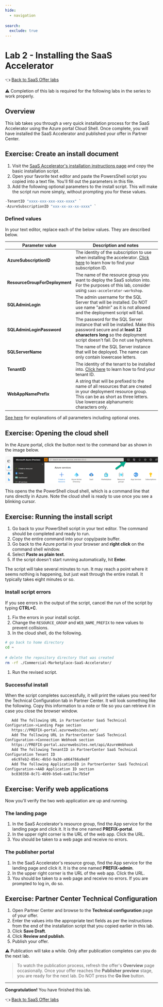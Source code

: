 ```yaml
---
hide:
  - navigation

search:
  exclude: true
---
```


# Lab 2 - Installing the SaaS Accelerator

👈 [Back to SaaS Offer labs](../../index.md#labs)

⚠️ Completion of this lab is required for the following labs in the series to work properly.

## Overview

This lab takes you through a very quick installation process for the SaaS Accelerator using the Azure portal Cloud Shell. Once complete, you will have installed the SaaS Accelerator and published your offer in Partner Center.

## Exercise: Create an install document

1. Visit the [SaaS Accelerator's installation instructions page](https://github.com/Azure/Commercial-Marketplace-SaaS-Accelerator/blob/main/docs/Installation-Instructions.md#) and copy the basic installation script.
2. Open your favorite text editor and paste the PowersShell script you copied into a text file. You'll fill out the parameters in this file.
3. Add the following optional parameters to the install script. This will make the script run more simply, without prompting you for these values.

```powershell
-TenantID "xxxx-xxx-xxx-xxx-xxxx" `
-AzureSubscriptionID "xxx-xx-xx-xx-xxxx" `
```

### Defined values

In your text editor, replace each of the below values. They are described below.

| Parameter value | Description and notes |
|---|---|
| **AzureSubscriptionID** | The identity of the subscription to use when installing the accelerator. [Click here](https://docs.microsoft.com/en-us/azure/azure-portal/get-subscription-tenant-id#find-your-azure-subscription) to learn how to find your subscription ID. |
| **ResourceGroupForDeployment** | The name of the resource group you want to deploy the SaaS solution into. For the purposes of this lab, consider using `saas-accelerator-workshop`. |
| **SQLAdminLogin** | The admin username for the SQL Server that will be installed. Do NOT use name "admin" as it is not allowed and the deployment script will fail. |
| **SQLAdminLoginPassword** | The password for the SQL Server instance that will be installed. Make this password secure and at **least 12 characters long** so the deployment script doesn't fail. Do not use hyphens. |
| **SQLServerName** | The name of the SQL Server instance that will be deployed. The name can only contain lowercase letters. |
| **TenantID** | The identity of the tenant to be installed into. [Click here](https://docs.microsoft.com/en-us/azure/active-directory/fundamentals/active-directory-how-to-find-tenant#find-tenant-id-through-the-azure-portal) to learn how to find your tenant ID. |
| **WebAppNamePrefix** | A string that will be prefixed to the name of all resources that are created in your deployment resource group. This can be as short as three letters. Use lowercase alphanumeric characters only. |

[See here](https://github.com/Azure/Commercial-Marketplace-SaaS-Accelerator/blob/main/docs/Installation-Instructions.md#parameters) for explanations of all parameters including optional ones.

## Exercise: Opening the cloud shell

In the Azure portal, click the button next to the command bar as shown in the image below.

![Command shell](../images/01.png)

This opens the the PowerShell cloud shell, which is a command line that runs directly in Azure. Note the cloud shell is ready to use once you see a blinking cursor.

## Exercise: Running the install script

1. Go back to your PowerShell script in your text editor. The command should be completed and ready to run.
1. Copy the entire command into your copy/paste buffer.
1. Go back to the Azure portal in your browser and **right click** on the command shell window.
1. Select **Paste as plain text**.
1. If the script doesn't start running automatically, hit **Enter**.

The script will take several minutes to run. It may reach a point where it seems nothing is happening, but just wait through the entire install. It typically takes eight minutes or so.

### Install script errors

If you see errors in the output of the script, cancel the run of the script by typing **CTRL+C**.

1. Fix the errors in your install script. 
1. Change the `RESOURCE_GROUP` and `WEB_NAME_PREFIX` to new values to prevent collisions.
1. In the cloud shell, do the following.

```bash
# go back to home directory
cd ~

# delete the repository directory that was created
rm -rf ./Commercial-Marketplace-SaaS-Accelerator/
```

1. Run the revised script.

### Successful install

When the script completes successfully, it will print the values you need for the Technical Configuration tab in Partner Center. It will look something like the following. Copy this information to a note or file so you can retrieve it in case you close the browser window.

```text
   Add The following URL in PartnerCenter SaaS Technical Configuration->Landing Page section
   https://PREFIX-portal.azurewebsites.net/
   Add The following URL in PartnerCenter SaaS Technical Configuration->Connection Webhook section
   https://PREFIX-portal.azurewebsites.net/api/AzureWebhook
   Add The following TenantID in PartnerCenter SaaS Technical Configuration Tenant ID
   e6c97eb2-054c-4b5d-9a30-a064766a9e8f
   Add The following ApplicationID in PartnerCenter SaaS Technical Configuration->AAD Application ID section
   bc830358-8c71-4699-b5e6-ea617ac7b5ef
```

## Exercise: Verify web applications

Now you'll verify the two web application are up and running.

### The landing page

1. In the SaaS Accelerator's resource group, find the App service for the landing page and click it. It is the one named **PREFIX-portal**.
1. In the upper right corner is the URL of the web app. Click the URL.
1. You should be taken to a web page and receive no errors.

### The publisher portal

1. In the SaaS Accelerator's resource group, find the App service for the landing page and click it. It is the one named **PREFIX-admin**.
1. In the upper right corner is the URL of the web app. Click the URL.
1. You should be taken to a web page and receive no errors. If you are prompted to log in, do so.

## Exercise: Partner Center Technical Configuration

1. Open Partner Center and browse to the **Technical configuration** page of your offer.
1. Enter the values into the appropriate text fields as per the instructions from the end of the installation script that you copied earlier in this lab.
1. Click **Save Draft**.
1. Click **Review and publish**.
1. Publish your offer.

⚠️ Publication will take a while. Only after publication completes can you do the next lab.

> To watch the publication process, refresh the offer's **Overview** page occasionally. Once your offer reaches the **Publisher preview** stage, you are ready for the next lab. Do NOT press the **Go live** button.

---

**Congratulation!** You have finished this lab.

👈 [Back to SaaS Offer labs](../../index.md#labs)